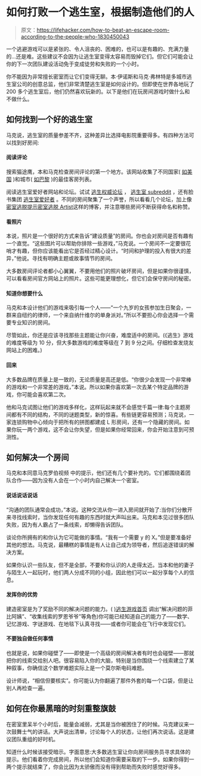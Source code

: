 # 如何打败一个逃生室，根据制造他们的人

> 原文：<https://lifehacker.com/how-to-beat-an-escape-room-according-to-the-people-who-1830450043>

一个逃避游戏可以是紧张的、令人沮丧的、困难的，也可以是有趣的、充满力量的...还是难。这些建议不会因为让逃生室变得太容易而毁掉它们。但它们可能会让你的下一次团队建设活动免于变成徒劳和失败的一个小时。



你不能因为非常擅长密室而让它们变得无聊。本·伊诺斯和马克·弗林特是多城市逃生室公司的创意总监，他们非常清楚逃生室是如何设计的。但即使在世界各地玩了 200 多个逃生室后，他们仍然喜欢玩新的。以下是他们在玩房间游戏时做什么和不做什么。

## 如何找到一个好的逃生室

马克说，逃生室的质量参差不齐，这种差异比选择电影院重要得多。有四种方法可以找到好房间:

#### 阅读评论

搜索猫途鹰，本和马克检查房间评论的第一个地方。该网站收集了不同国家( [如美国](https://www.tripadvisor.com/Attractions-g191-Activities-c56-t208-United_States.htmlhttps://www.tripadvisor.com/Attractions-g187147-Activities-c56-t208-Paris_Ile_de_France.html) )和城市( [如巴黎](https://www.tripadvisor.com/Attractions-g187147-Activities-c56-t208-Paris_Ile_de_France.html) )的最佳客房列表。

阅读逃生室爱好者网站和论坛。试试 [逃生权威论坛](https://escapeauthority.com/forum/) ， [逃生室 subreddit](https://www.reddit.com/r/escaperooms/) ，还有脸书集团 [逃生室爱好者](https://www.facebook.com/groups/escaperoomenthusiasts/) 。不同的房间聚集了一个声誉，所以看看几个论坛，加上像[密室逃脱提示](https://escaperoomtips.com/)[密室逃脱 Artist](https://roomescapeartist.com/)这样的博客，并注意哪些房间不断获得命名和称赞。

#### 看照片

本说，照片是一个很好的方式来告诉“建设质量”的房间。你也会对房间是否有趣有一个直觉。“这些图片可以帮助你排除一些游戏，”马克说。一个房间不一定要很花哨才有趣，但你应该能看出它是否经过精心设计。“时间和护理的投入有很大的差异，”他说。寻找有明确主题或故事情节的房间。

大多数房间评论者都小心翼翼，不要用他们的照片破坏房间，但是如果你很谨慎，可以看看房间官方网站上的照片。这些可能更理想化，但它们会保守房间的秘密。

#### 知道你想要什么

马克和本设计他们的游戏来吸引每一个人——“一个九岁的女孩参加生日聚会，一群来自纽约的律师，一个来自纳什维尔的单身派对。”所以不要担心你会选择一个需要专业知识的房间。

尽管如此，你还是应该寻找那些主题能让你兴奋，难度适中的房间。(《逃生》游戏的难度等级为 10 分，但大多数游戏的难度等级在 7 到 9 分之间。仔细检查发烧友网站上的困难。)

#### 回来

大多数品牌在质量上是一致的，无论质量是高还是低。“你很少会发现一个非常棒的游戏和一个非常差的游戏，”本说。所以如果你喜欢第一次去某个特定品牌的游戏，你可能会喜欢第二次。

他和马克试图让他们的游戏多样化，这样玩起来就不会感觉千篇一律:每个主题房间都有不同的结构，不同的谜题类型，新的惊喜。有些链更容易预测；马克说，一家连锁购物中心倾向于把所有的拼图都建成 L 形房间，还有一个隐藏的房间。如果你玩一两个游戏，这不会让你失望，但是如果你经常回来，你会开始注意到可预测性。

## 如何解决一个房间

马克和本同意马克罗伯视频 中的提示，他们还有几个要补充的。它们都围绕着团队合作——因为没有人会在一个小时内自己解决一个密室。

#### 说话说话说话

“沟通的团队通常会成功，”本说。这种交流从你一进入房间就开始了:当你们分散开来寻找线索时，当你发现任何有趣的东西时就大声叫出来。马克和本见过很多团队失败，因为有人霸占了一条线索，却懒得告诉团队。

谈论你所拥有的和你认为它可能做的事情。“我有一个需要 y 的 X。”但是要准备好其他的想法。马克说，最糟糕的事情是有人让自己成为领导者，然后追逐错误的解决方案。

如果你认识一些队友，但不是全部，不要和你认识的人走得太近。当本和他的妻子与陌生人一起玩时，他们两人分成不同的小组，因此他们可以一起分享每个人的信息。

#### 发挥你的优势

建造密室是为了奖励不同的解决问题的能力。( [)逃生游戏首页](https://theescapegame.com/nashville/) 调出“解决问题的菲比阿姨”、“收集线索的罗恩爷爷”等角色)你可能已经知道自己的能力了——数学、记忆游戏、字谜游戏、在地毯下认真寻找——或者你可能会在飞行中发现它们。

#### 不要独自做任何事情

也就是说，如果你碰壁了——即使是一个高级的房间解决者有时也会碰壁——那就把你的线索交给别人吧。很容易陷入你的大脑，特别是当你围绕一个线索建立了某种叙事，你确信这个数学难题实际上是一个莫尔斯电码难题。

设计师说，“相信但要核实”。你可能认为你翻遍了那件外套的每一个口袋，但是让别人再检查一遍。

## 如何在你最黑暗的时刻重整旗鼓

在密室里呆半个小时后，能量会减弱，尤其是当你被困住了的时候。马克建议来一次鼓舞士气的讲话。大声说出清单，讨论每个人的状态，让他们再次说话。这是建议团队重组的好时机。

知道什么时候该接受暗示。字面意思:大多数逃生室让你向房间服务员寻求具体的提示。他们看着你完成房间，所以他们会知道你需要采取的下一步。如果你得到一两个提示就结束了，你会比因为太骄傲而没有得到帮助而失败时感觉好得多。